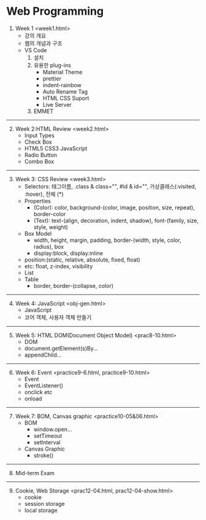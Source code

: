 # Web Programming

1. Week 1 <week1.html>
   - 강의 개요
   - 웹의 개념과 구조
   - VS Code
       1. 설치
       2. 유용한 plug-ins
          - Material Theme
          - prettier
          - indent-rainbow
          - Auto Rename Tag
          - HTML CSS Suport
          - Live Server
        3. EMMET
---
2. Week 2:HTML Review <week2.html>
   - Input Types
   - Check Box
   - HTML5 CSS3 JavaScript
   - Radio Button
   - Combo Box
---
3. Week 3: CSS Review <week3.html>
   - Selectors: 태그이름, .class & class="", #id & id="", 가상클래스(:visited, :hover), 전체 (*)
   - Properties
      - (Color): color, background-(color, image, position, size, repeat), border-color
      - (Text): text-(align, decoration, indent, shadow), font-(family, size, style, weight)
   - Box Model
      - width, height, margin, padding, border-(width, style, color, radius), box
      - display:block, display:inline
   - position:(static, relative, absolute, fixed, float)
   - etc: float, z-index, visibility
   - List
   - Table
      - border, border-(collapse, color)
---
4. Week 4: JavaScript <obj-gen.html>
   - JavaScript
   - 코어 객체, 사용자 객체 만들기
---
5. Week 5: HTML DOM(Document Object Model) <prac8-10.html>
   - DOM
   - document.getElement(s)By...
   - appendChild...
---
6. Week 6: Event <practice9-6.html, practice9-10.html>
   - Event
   - EventListener()
   - onclick etc
   - onload
---
7. Week 7: BOM, Canvas graphic <practice10-05&06.html>
   - BOM
      - window.open...
      - setTimeout
      - setInterval
   - Canvas Graphic
      - stroke()
---
8. Mid-term Exam
---
9. Cookie, Web Storage <prac12-04.html, prac12-04-show.html>
   - cookie
   - session storage
   - local storage
